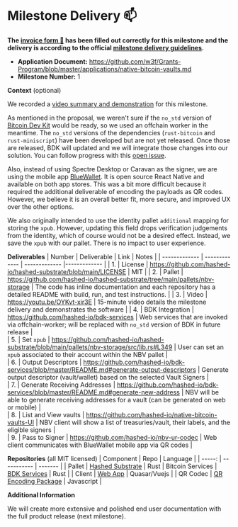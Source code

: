 # Milestone Delivery :mailbox:

**The [invoice form :pencil:](https://docs.google.com/forms/d/e/1FAIpQLSfmNYaoCgrxyhzgoKQ0ynQvnNRoTmgApz9NrMp-hd8mhIiO0A/viewform) has been filled out correctly for this milestone and the delivery is according to the official [milestone delivery guidelines](https://github.com/w3f/Grants-Program/blob/master/docs/milestone-deliverables-guidelines.md).**  

* **Application Document:** https://github.com/w3f/Grants-Program/blob/master/applications/native-bitcoin-vaults.md
* **Milestone Number:** 1

**Context** (optional)

We recorded a [video summary and demonstration](https://youtu.be/OYKvt-xir3E) for this milestone.

As mentioned in the proposal, we weren't sure if the `no_std` version of [Bitcoin Dev Kit](https://github.com/bitcoindevkit) would be ready, so we used an offchain worker in the meantime. The `no_std` versions of the dependencies (`rust-bitcoin` and `rust-miniscript`) have been developed but are not yet released. Once those are released, BDK will updated and we will integrate those changes into our solution. You can follow progress with this [open issue](https://github.com/bitcoindevkit/bdk/issues/205).

Also, instead of using Spectre Desktop or Caravan as the signer, we are using the mobile app [BlueWallet](https://github.com/BlueWallet). It is open source React Native and available on both app stores. This was a bit more difficult because it required the additional deliverable of encoding the payloads as QR codes. However, we believe it is an overall better fit, more secure, and improved UX over the other options.

We also originally intended to use the identity pallet `additional` mapping for storing the `xpub`. However, updating this field drops verification judgements from the identity, which of course would not be a desired effect. Instead, we save the `xpub` with our pallet. There is no impact to user experience.

**Deliverables**
| Number | Deliverable | Link | Notes |
| ------------- | ------------- | ------------- |------------- |
| 1. | License | https://github.com/hashed-io/hashed-substrate/blob/main/LICENSE  | MIT |
| 2. | Pallet | https://github.com/hashed-io/hashed-substrate/tree/main/pallets/nbv-storage | The code has inline documentation and each repository has a detailed README with build, run, and test instructions. |
| 3. | Video | https://youtu.be/OYKvt-xir3E  | 15-minute video details the milestone delivery and demonstrates the software  |
| 4. | BDK Integration | https://github.com/hashed-io/bdk-services | Web services that are invoked via offchain-worker; will be replaced with `no_std` version of BDK in future release |  
| 5. | Set `xpub` | https://github.com/hashed-io/hashed-substrate/blob/main/pallets/nbv-storage/src/lib.rs#L349 | User can set an `xpub` associated to their account within the NBV pallet |  
| 6. | Output Descriptors | https://github.com/hashed-io/bdk-services/blob/master/README.md#generate-output-descriptors | Generate output descriptor (vault/wallet) based on the selected Vault Signers |  
| 7. | Generate Receiving Addresses | https://github.com/hashed-io/bdk-services/blob/master/README.md#generate-new-address | NBV will be able to generate receiving addresses for a vault (can be generated on web or mobile) |  
| 8. | List and View vaults | https://github.com/hashed-io/native-bitcoin-vaults-UI | NBV client will show a list of treasuries/vault, their labels, and the eligible signers |  
| 9. | Pass to Signer | https://github.com/hashed-io/nbv-ur-codec | Web client communicates with BlueWallet mobile app via QR codes |  

**Repositories** 
(all MIT licensed)
| Component | Repo | Language |
| -----: | ----------- | ------- |
| Pallet | [Hashed Substrate](https://github.com/hashed-io/hashed-substrate/tree/main/pallets/nbv-storage) | Rust
| Bitcoin Services | [BDK Services](https://github.com/hashed-io/bdk-services) | Rust |
| Client | [Web App](https://github.com/hashed-io/native-bitcoin-vaults-UI) | Quasar/Vuejs |
| QR Codec | [QR Encoding Package](https://github.com/hashed-io/nbv-ur-codec) | Javascript |


**Additional Information**

We will create more extensive and polished end user documentation with the full product release (next milestone).